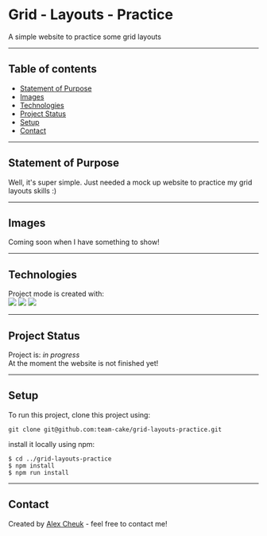 # Grid - Layouts - Practice

A simple website to practice some grid layouts

---

## Table of contents

- [Statement of Purpose](#statement-of-purpose)
- [Images](#images)
- [Technologies](#technologies)
- [Project Status](#project-status)
- [Setup](#setup)
- [Contact](#contact)

---

## Statement of Purpose

Well, it's super simple. Just needed a mock up website to practice my grid layouts skills :)

---

## Images

Coming soon when I have something to show!

---

## Technologies

Project mode is created with:  
![](https://img.shields.io/badge/Web-CSS3-informational?style=plastic&logo=css3) ![](https://img.shields.io/badge/Web-SCSS-informational?style=plastic&logo=SCSS) ![](https://img.shields.io/badge/Web-HTML5-informational?style=plastic&logo=html5)

---

## Project Status

Project is: _in progress_  
At the moment the website is not finished yet!

---

## Setup

To run this project, clone this project using:

```
git clone git@github.com:team-cake/grid-layouts-practice.git
```

install it locally using npm:

```
$ cd ../grid-layouts-practice
$ npm install
$ npm run install
```

---

## Contact

Created by [Alex Cheuk](https://www.linkedin.com/in/alex-cheuk/) - feel free to contact me!
